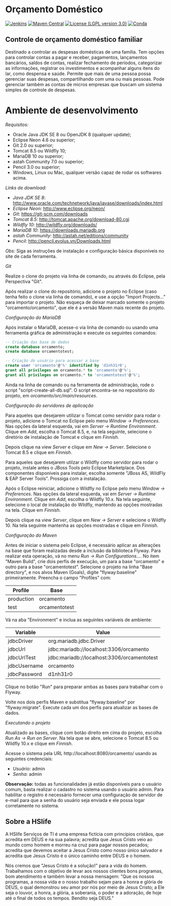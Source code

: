 Orçamento Doméstico
===================

[![Jenkins](https://img.shields.io/jenkins/s/https/jenkins.qa.ubuntu.com/view/Precise/view/All%20Precise/job/precise-desktop-amd64_default.svg)]()
[![Maven Central](https://img.shields.io/maven-central/v/org.apache.maven/apache-maven.svg)]()
[![License (LGPL version 3.0)](https://img.shields.io/badge/license-GNU%20LGPL%20version%203.0-green.svg)](http://opensource.org/licenses/LGPL-3.0)
[![Conda](https://img.shields.io/conda/pn/conda-forge/python.svg)]()


Controle de orçamento doméstico familiar
-----------------------------------------

Destinado a controlar as despesas domésticas de uma família. Tem opções para controlar contas a pagar e receber, pagamentos, lançamentos bancários, saldos de contas, realizar fechamento de períodos, categorizar as informações, registrar os investimentos e acompanhar alguns itens do lar, como despensa e saúde. Permite que mais de uma pessoa possa gerenciar suas despesas, compartilhando com uma ou mais pessoas. Pode gerenciar também as contas de micros empresas que buscam um sistema simples de controle de despesas.

# Ambiente de desenvolvimento

*Requisitos:*

* Oracle Java JDK SE 8 ou OpenJDK 8 (qualquer update);
* Eclipse Neon 4.6 ou superior;
* Git 2.0 ou superior;
* Tomcat 8.5 ou Wildfly 10;
* MariaDB 10 ou superior;
* astah Community 7.0 ou superior;
* Pencil 3.0 ou superior;
* Windows, Linux ou Mac, qualquer versão capaz de rodar os softwares acima.

*Links de download:*

* *Java JDK SE 8*: http://www.oracle.com/technetwork/java/javase/downloads/index.html
* *Eclipse Neon*: http://www.eclipse.org/neon/
* *Git*: https://git-scm.com/downloads 
* *Tomcat 8.5*: http://tomcat.apache.org/download-80.cgi
* *Wildfly 10*: http://wildfly.org/downloads/
* *MariaDB 10*: https://downloads.mariadb.org
* *astah Community*: http://astah.net/editions/community
* *Pencil*: http://pencil.evolus.vn/Downloads.html

*Obs:* Siga as instruções de instalação e configuração básica disponíveis no site de cada ferramenta. 

*Git*

Realize o clone do projeto via linha de comando, ou através do Eclipse, pela Perspectiva "Git". 

Após realizar o clone do repositório, adicione o projeto no Eclipse (caso tenha feito o clone via linha de comando), e use a opção "Import Projects..." para importar o projeto. Não esqueça de deixar marcado somente o projeto "orcamento/orcamento", que ele é a versão Maven mais recente do projeto.

*Configuração do MariaDB*

Após instalar o MariaDB, acesse-o via linha de comando ou usando uma ferramenta gráfica de administração e execute os seguintes comandos:

```sql
-- Criação das base de dados
create database orcamento;
create database orcamentotest;

-- Criação do usuário para acessar a base
create user 'orcamento'@'%' identified by 'd1nh31r0';
grant all privileges on orcamento.* to 'orcamento'@'%';
grant all privileges on orcamento.* to 'orcamentotest'@'%';
```

Ainda na linha de comando ou na ferramenta de administração, rode o script "script-create-all-db.sql". O script encontra-se no repositório do projeto, em _orcamento/src/main/resources_.

*Configuração do servidores de aplicação*

Para aqueles que desejarem utilizar o Tomcat como servidor para rodar o projeto, adicione o Tomcat no Eclipse pelo menu *Window -> Preferences*. Nas opções da lateral esquerda, vai em *Server -> Runtime Environment*. Clique em *Add*, escolha o Tomcat 8.5, e, na tela seguinte, selecione o diretório de instalação de Tomcat e clique em *Finnish*.

Depois clique na view *Server* e clique em *New -> Server*. Selecione o Tomcat 8.5 e clique em *Finnish*.

Para aqueles que desejarem utilzar o Wildfly como servidor para rodar o projeto, instale antes o JBoss Tools pelo Eclipse Marketplace. Dos componentes disponíveis para instalar, escolha somente "JBoss AS, WildFly & EAP Server Tools". Prossiga com a instalação.

Após o Eclipse reiniciar, adicione o Wildfly no Eclipse pelo menu *Window -> Preferences*. Nas opções da lateral esquerda, vai em *Server -> Runtime Environment*. Clique em *Add*, escolha o Wildfly 10.x. Na tela seguinte, selecione o local de instalação do Wildfly, mantendo as opções mostradas na tela. Clique em *Finnish*.

Depois clique na view *Server*, clique em *New -> Server* e selecione o Wildfly 10. Na tela seguinte mantenha as opções mostradas e clique em *Finnish*.

*Configuração do Maven*

Antes de iniciar o sistema pelo Eclipse, é necessário aplicar as alterações na base que foram realizadas desde a inclusão da biblioteca Flyway. Para realizar esta operação, vá no menu *Run -> Run Configurations...*. No item "Maven Build", crie dois perfis de execução, um para a base "orcamento" e outro para a base "orcamentotest". Selecione o projeto na linha "Base directory", e nos alvos Maven (Goals), digite "flyway:baseline" primeiramente. Preencha o campo "Profiles" com:

|Profile   |Base         |
|----------|-------------|
|production|orcamento    |
|test      |orcamentotest|

Vá na aba "Environment" e inclua as seguintes variáveis de ambiente:

|Variable    |Value                                      |
|------------|-------------------------------------------|
|jdbcDriver  |org.mariadb.jdbc.Driver                    |
|jdbcUrl     |jdbc:mariadb://localhost:3306/orcamento    |
|jdbcUrlTest |jdbc:mariadb://localhost:3306/orcamentotest|
|jdbcUsername|orcamento                                  |
|jdbcPassword|d1nh31r0                                   |

Clique no botão "Run" para preparar ambas as bases para trabalhar com o Flyway.

Volte nos dois perfis Maven e substitua "flyway:baseline" por "flyway:migrate". Execute cada um dos perfis para atualizar as bases de dados.

*Executando o projeto*

Atualizado as bases, clique com botão direito em cima do projeto, escolha *Run As -> Run on Server*. Na tela que se abre, selecione o Tomcat 8.5 ou Wildfly 10.x e clique em *Finnish*.

Acesse o sistema pela URL http://localhost:8080/orcamento/ usando as seguintes credenciais:

* *Usuário:* admin
* *Senha:* admin

**Observação:** todas as funcionalidades já estão disponíveis para o usuário comum, basta realizar o cadastro no sistema usando o usuário admin. Para habilitar o registro é necessário fornecer uma configuração de servidor de e-mail para que a senha do usuário seja enviada e ele possa logar corretamente no sistema.

Sobre a HSlife
--------------

A HSlife Serviços de TI é uma empresa fictícia com princípios cristãos, que acredita em DEUS e na sua palavra; acredita que Jesus Cristo veio ao mundo como homem e morreu na cruz para pagar nossos pecados; acredita que devemos aceitar a Jesus Cristo como nosso único salvador e acredita que Jesus Cristo é o único caminho entre DEUS e o homem.

Nós cremos que "Jesus Cristo é a solução!" para a vida do homem. Trabalhamos com o objetivo de levar aos nossos clientes bons programas, bom atendimento e também levar a nossa mensagem: "Que os nossos programas, a nossa vida e o nosso trabalho sejam para a honra e glória de DEUS, o qual demonstrou seu amor por nós por meio de Jesus Cristo; a Ele seja o louvor, a honra, a glória, a soberania, o poder e a adoração, de hoje até o final de todos os tempos. Bendito seja DEUS."